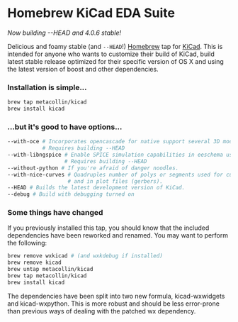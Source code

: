 # Homebrew KiCad EDA Suite
_Now building --HEAD and 4.0.6 stable!_

Delicious and foamy stable (and `--HEAD`!) [Homebrew](https://github.com/mxcl/homebrew) tap for [KiCad](http://www.kicad-pcb.org). This is intended for anyone who wants to customize their build of KiCad, build latest stable release optimized for their specific version of OS X and using the latest version of boost and other dependencies.

### Installation is simple...
```sh
brew tap metacollin/kicad
brew install kicad
```

### ...but it's good to have options...
```sh
--with-oce # Incorporates opencascade for native support several 3D model formats, including .STEP.
           # Requires building --HEAD
--with-libngspice # Enable SPICE simulation capabilities in eeschema using ngspice as the backend.
                  # Requires building --HEAD
--without-python # If you're afraid of danger noodles.
--with-nice-curves # Quadruples number of polys or segments used for curves and circles visually
                   # and in plot files (gerbers).
--HEAD # Builds the latest development version of KiCad.
--debug # Build with debugging turned on
```

### Some things have changed

If you previously installed this tap, you should know that the included dependencies have been reworked and renamed.  You may want to perform the following:

```sh
brew remove wxkicad # (and wxkdebug if installed)
brew remove kicad
brew untap metacollin/kicad
brew tap metacollin/kicad
brew install kicad
```

The dependencies have been split into two new formula, kicad-wxwidgets and kicad-wxpython.  This is more robust and should be less error-prone than previous ways of dealing with the patched wx dependency.
